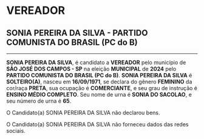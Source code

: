 # VEREADOR
## SONIA PEREIRA DA SILVA - PARTIDO COMUNISTA DO BRASIL (PC do B)
---
**SONIA PEREIRA DA SILVA**, é candidato a **VEREADOR** pelo município de **SÃO JOSÉ DOS CAMPOS - SP** na eleição **MUNICIPAL** de **2024** pelo **PARTIDO COMUNISTA DO BRASIL (PC do B)**.
**SONIA PEREIRA DA SILVA** é **SOLTEIRO(A)**, nasceu em **16/09/1971**, se declara do gênero **FEMININO** da cor/raça **PRETA**, sua ocupação é **COMERCIANTE**, e seu grau de instrução é **ENSINO MÉDIO COMPLETO**.
Seu nome de urna é **SONIA DO SACOLAO**, e seu número de urna é **65**.

O Candidato(a) SONIA PEREIRA DA SILVA não declarou bens.


O Candidato(a) SONIA PEREIRA DA SILVA não forneceu dados das redes sociais.